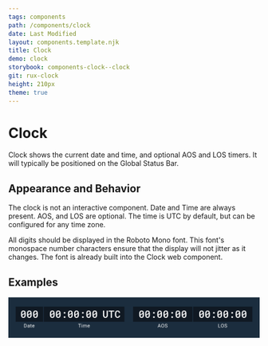 ```yaml
---
tags: components
path: /components/clock
date: Last Modified
layout: components.template.njk
title: Clock
demo: clock
storybook: components-clock--clock
git: rux-clock
height: 210px
theme: true
---
```


# Clock

Clock shows the current date and time, and optional AOS and LOS timers. It will typically be positioned on the Global Status Bar.

## Appearance and Behavior

The clock is not an interactive component. Date and Time are always present. AOS, and LOS are optional. The time is UTC by default, but can be configured for any time zone.

All digits should be displayed in the Roboto Mono font. This font's monospace number characters ensure that the display will not jitter as it changes. The font is already built into the Clock web component.

## Examples

![Example Clock](/img/components/clock-roboto-mono.png "Do: Something")

